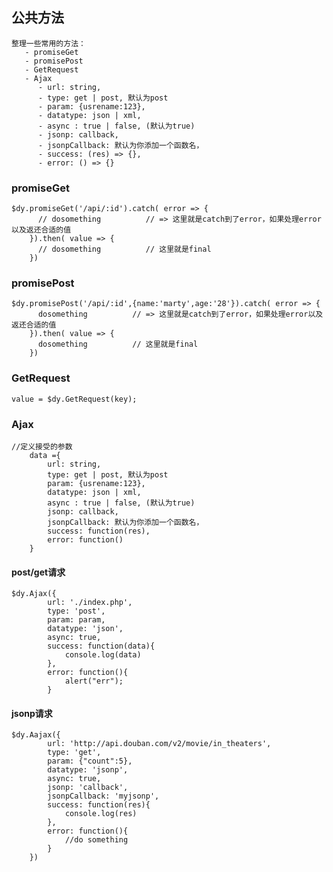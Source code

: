 ## 公共方法
	
	整理一些常用的方法：
	   - promiseGet
	   - promisePost
	   - GetRequest
	   - Ajax
	      - url: string,
	      - type: get | post, 默认为post
	      - param: {usrename:123},
	      - datatype: json | xml,
	      - async : true | false, (默认为true)
	      - jsonp: callback,
	      - jsonpCallback: 默认为你添加一个函数名，
	      - success: (res) => {},
	      - error: () => {}

### promiseGet

	
	$dy.promiseGet('/api/:id').catch( error => {
          // dosomething          // => 这里就是catch到了error，如果处理error以及返还合适的值
        }).then( value => {
          // dosomething          // 这里就是final
        })
	

### promisePost

	
	$dy.promisePost('/api/:id',{name:'marty',age:'28'}).catch( error => {
          dosomething          // => 这里就是catch到了error，如果处理error以及返还合适的值
        }).then( value => {
          dosomething          // 这里就是final
        })
	

### GetRequest
	
	value = $dy.GetRequest(key);

### Ajax
	
	//定义接受的参数
        data ={
            url: string,
            type: get | post, 默认为post
            param: {usrename:123},
            datatype: json | xml,
            async : true | false, (默认为true)
            jsonp: callback,
            jsonpCallback: 默认为你添加一个函数名，
            success: function(res),
            error: function()
        }

#### post/get请求

	$dy.Ajax({
            url: './index.php',
            type: 'post',
            param: param,
            datatype: 'json',
            async: true,
            success: function(data){
                console.log(data)
            },
            error: function(){
                alert("err");
            }

#### jsonp请求
	
	$dy.Aajax({
            url: 'http://api.douban.com/v2/movie/in_theaters',
            type: 'get',
            param: {"count":5},
            datatype: 'jsonp',
            async: true,
            jsonp: 'callback',
            jsonpCallback: 'myjsonp',
            success: function(res){
                console.log(res)
            },
            error: function(){
                //do something
            }
        })














